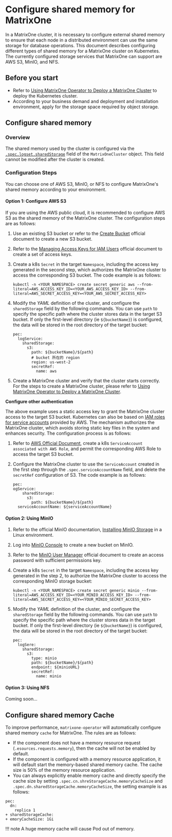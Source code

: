 # Configure shared memory for MatrixOne

In a MatrixOne cluster, it is necessary to configure external shared memory to ensure that each node in a distributed environment can use the same storage for database operations. This document describes configuring different types of shared memory for a MatrixOne cluster on Kubernetes. The currently configured storage services that MatrixOne can support are AWS S3, MinIO, and NFS.

## Before you start

- Refer to [Using MatrixOne Operator to Deploy a MatrixOne Cluster](get-started.md) to deploy the Kubernetes cluster.
- According to your business demand and deployment and installation environment, apply for the storage space required by object storage.

## Configure shared memory

### Overview

The shared memory used by the cluster is configured via the [`.spec.logset.sharedStorage`](https://github.com/matrixorigin/matrixone-operator/blob/main/docs/reference/api-reference.md#sharedstorageprovider) field of the `MatrixOneCluster` object.  This field cannot be modified after the cluster is created.

### Configuration Steps

You can choose one of AWS S3, MinIO, or NFS to configure MatrixOne's shared memory according to your environment.

#### Option 1: Configure AWS S3

If you are using the AWS public cloud, it is recommended to configure AWS S3 as the shared memory of the MatrixOne cluster. The configuration steps are as follows:

1. Use an existing S3 bucket or refer to the [Create Bucket](https://docs.aws.amazon.com/zh_cn/AmazonS3/latest/userguide/create-bucket-overview.html) official document to create a new S3 bucket.

2. Refer to the [Managing Access Keys for IAM Users](https://docs.aws.amazon.com/zh_cn/IAM/latest/UserGuide/id_credentials_access-keys.html) official document to create a set of access keys.

3. Create a k8s `Secret` in the target `Namespace`, including the access key generated in the second step, which authorizes the MatrixOne cluster to access the corresponding S3 bucket. The code example is as follows:

    ```
    kubectl -n <YOUR_NAMESPACE> create secret generic aws --from-literal=AWS_ACCESS_KEY_ID=<YOUR_AWS_ACCESS_KEY_ID> --from-literal=AWS_SECRET_ACCESS_KEY=<YOUR_AWS_SECRET_ACCESS_KEY>
    ```

4. Modify the *YAML* definition of the cluster, and configure the `sharedStorage` field by the following commands. You can use `path` to specify the specific path where the cluster stores data in the target S3 bucket. If only the first-level directory (ie `${bucketName}`) is configured, the data will be stored in the root directory of the target bucket:

    ```
    pec:
      logService:
        sharedStorage:
          s3:
            path: ${bucketName}/${path}
            # bucket 所在的 region
            region: us-west-2
            secretRef:
              name: aws
    ```

5. Create a MatrixOne cluster and verify that the cluster starts correctly. For the steps to create a MatrixOne cluster, please refer to [Using MatrixOne Operator to Deploy a MatrixOne Cluster](get-started.md).

**Configure other authentication**

The above example uses a static access key to grant the MatrixOne cluster access to the target S3 bucket. Kubernetes can also be based on [IAM roles for service accounts](https://docs.aws.amazon.com/zh_cn/eks/latest/userguide/iam-roles-for-service-accounts.html) provided by AWS. The mechanism authorizes the MatrixOne cluster, which avoids storing static key files in the system and enhances security. The configuration process is as follows:

1. Refer to [AWS Official Document](https://docs.aws.amazon.com/zh_cn/eks/latest/userguide/associate-service-account-role.html), create a k8s `ServiceAccount associated with AWS Role`, and permit the corresponding AWS Role to access the target S3 bucket.

2. Configure the MatrixOne cluster to use the `ServiceAccount` created in the first step through the `.spec.serviceAccountName` field, and delete the `secretRef` configuration of S3. The code example is as follows:

    ```
    pec:
    ogService:
        sharedStorage:
          s3:
            path: ${bucketName}/${path}
      serviceAccountName: ${serviceAccountName}
    ```

#### Option 2: Using MinIO

1. Refer to the official MinIO documentation, [Installing MinIO Storage](https://min.io/docs/minio/linux/index.html) in a Linux environment.
2. Log into [MinIO Console](https://min.io/docs/minio/linux/administration/minio-console.html) to create a new bucket on MinIO.
3. Refer to the [MinIO User Manager](https://min.io/docs/minio/linux/administration/identity-access-management/minio-user-management.html) official document to create an access password with sufficient permissions key.

4. Create a k8s `Secret` in the target `Namespace`, including the access key generated in the step 2, to authorize the MatrixOne cluster to access the corresponding MinIO storage bucket:

    ```
    kubectl -n <YOUR_NAMESPACE> create secret generic minio --from-literal=AWS_ACCESS_KEY_ID=<YOUR_MINIO_ACCESS_KEY_ID> --from-literal=AWS_SECRET_ACCESS_KEY=<YOUR_MINIO_SECRET_ACCESS_KEY>
    ```

5. Modify the *YAML* definition of the cluster, and configure the `sharedStorage` field by the following commands. You can use `path` to specify the specific path where the cluster stores data in the target bucket. If only the first-level directory (ie `${bucketName}`) is configured, the data will be stored in the root directory of the target bucket:

    ```
    pec:
      logSere:
        sharedStorage:
          s3:
            type: minio
            path: ${bucketName}/${path}
            endpoint: ${minioURL}
            secretRef:
              name: minio
    ```

#### Option 3: Using NFS

Coming soon...

## Configure shared memory Cache

To improve performance, `matrixone-operator` will automatically configure shared memory `cache` for MatrixOne. The rules are as follows:

- If the component does not have a memory resource request (`.esources.requests.memory`), then the cache will not be enabled by default.
- If the component is configured with a memory resource application, it will default start the memory-based shared memory cache. The cache size is 50% of the memory resource application.
- You can always explicitly enable memory cache and directly specify the cache size by setting `.spec.cn.shreStorageCache.memoryCacheSize` and `.spec.dn.sharedStorageCache.memoryCacheSize`, the setting example is as follows:

```
pec:
  dn:
    replica 1
+ sharedStorageCache:
+ emoryCacheSize: 1Gi
```

!!! note
    A huge memory cache will cause Pod out of memory.
